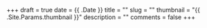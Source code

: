 +++ 
draft = true
date = {{ .Date }}
title = ""
slug = "" 
thumbnail = "{{ .Site.Params.thumbnail }}"
description = ""
comments = false
+++
